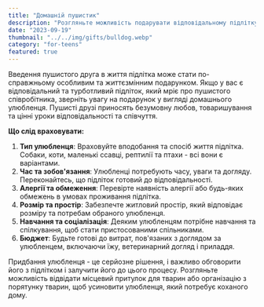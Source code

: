 ```yaml
---
title: "Домашній пушистик"
description: "Розгляньте можливість подарувати відповідальному підлітку пухнастого друга"
date: "2023-09-19"
thumbnail: "../../img/gifts/bulldog.webp"
category: "for-teens"
featured: true
---
```

Введення пушистого друга в життя підлітка може стати по-справжньому особливим та життєзмінним подарунком. Якщо у вас є відповідальний та турботливий підліток, який мріє про пушистого співробітника, зверніть увагу на подарунок у вигляді домашнього улюбленця. Пушисті друзі приносять безумовну любов, товаришування та цінні уроки відповідальності та співчуття.

**Що слід враховувати:**
1. **Тип улюбленця**: Враховуйте вподобання та спосіб життя підлітка. Собаки, коти, маленькі ссавці, рептилії та птахи - всі вони є варіантами.
2. **Час та зобов'язання**: Улюбленці потребують часу, уваги та догляду. Переконайтесь, що підліток готовий до відповідальності.
3. **Алергії та обмеження**: Перевірте наявність алергії або будь-яких обмежень в умовах проживання підлітка.
4. **Розмір та простір**: Забезпечте житловий простір, який відповідає розміру та потребам обраного улюбленця.
5. **Навчання та соціалізація**: Деяким улюбленцям потрібне навчання та спілкування, щоб стати пристосованими спільниками.
6. **Бюджет**: Будьте готові до витрат, пов'язаних з доглядом за улюбленцем, включаючи їжу, ветеринарний догляд і приладдя.

Придбання улюбленця - це серйозне рішення, і важливо обговорити його з підлітком і залучити його до цього процесу. Розгляньте можливість відвідати місцевий притулок для тварин або організацію з порятунку тварин, щоб усиновити улюбленця, який потребує коханого дому.
